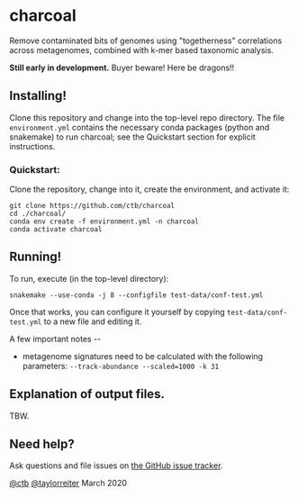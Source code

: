 # charcoal

Remove contaminated bits of genomes using "togetherness" correlations
across metagenomes, combined with k-mer based taxonomic
analysis.

**Still early in development.** Buyer beware! Here be dragons!!

## Installing!

Clone this repository and change into the top-level repo directory.
The file `environment.yml` contains the necessary conda packages
(python and snakemake) to run charcoal; see the Quickstart section
for explicit instructions.

### Quickstart:

Clone the repository, change into it, create the environment, and activate it:

```
git clone https://github.com/ctb/charcoal
cd ./charcoal/
conda env create -f environment.yml -n charcoal
conda activate charcoal
```

## Running!

To run, execute (in the top-level directory):

```
snakemake --use-conda -j 8 --configfile test-data/conf-test.yml
```

Once that works, you can configure it yourself by copying
`test-data/conf-test.yml` to a new file and editing it.

A few important notes --

* metagenome signatures need to be calculated with the following parameters:
   `--track-abundance --scaled=1000 -k 31`
   
## Explanation of output files.

TBW.
   
## Need help?

Ask questions and file issues on [the GitHub issue tracker](https://github.com/dib-lab/charcoal/issues).

[@ctb](https://github.com/ctb/) [@taylorreiter](https://github.com/taylorreiter)
March 2020
